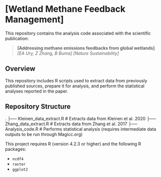 # [Wetland Methane Feedback Management]
This repository contains the analysis code associated with the scientific publication:
> **[Addressing methane emissions feedbacks from global wetlands]**
> *[EA Ury, Z Zhang, B Buma]*
> *[Nature Sustainability]*

## Overview
This repository includes R scripts used to extract data from previously published sources, prepare it for analysis, and perform the statistical analyses reported in the paper.

## Repository Structure
.
├── Kleinen_data_extract.R # Extracts data from Kleinen et al. 2020
├── Zhang_data_extract.R # Extracts data from Zhang et al. 2017
├── Analysis_code.R # Performs statistical analysis (requires intermediate data outputs to be run through Magicc.org)

This project requires R (version 4.2.3 or higher) and the following R packages:

- `ncdf4`
- `raster`
- `ggplot2`
